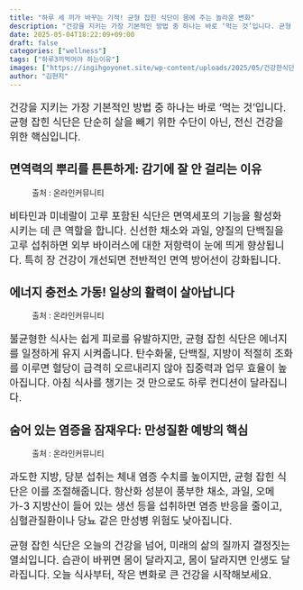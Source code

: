 ```yaml
---
title: "하루 세 끼가 바꾸는 기적! 균형 잡힌 식단이 몸에 주는 놀라운 변화"
description: "건강을 지키는 가장 기본적인 방법 중 하나는 바로 ‘먹는 것’입니다. 균형 잡힌 식단은 단순히 살을 빼기 위한 수단이 아닌, 전신 건강을 위한 핵심입니다."
date: 2025-05-04T18:22:09+09:00
draft: false
categories: ["wellness"]
tags: ["하루3끼먹어야 하는이유"]
images: ["https://ingihgoyonet.site/wp-content/uploads/2025/05/건강한식단-1024x576.jpg", "https://ingihgoyonet.site/wp-content/uploads/2025/05/채소-1024x683.jpg", "https://ingihgoyonet.site/wp-content/uploads/2025/05/균형식-1024x683.jpg"]
author: "김현지"
---
```


<p style="font-size:18px">건강을 지키는 가장 기본적인 방법 중 하나는 바로 ‘먹는 것’입니다. 균형 잡힌 식단은 단순히 살을 빼기 위한 수단이 아닌, 전신 건강을 위한 핵심입니다.</p> <h2 >면역력의 뿌리를 튼튼하게: 감기에 잘 안 걸리는 이유</h2> <figure ><img src="https://ingihgoyonet.site/wp-content/uploads/2025/05/건강한식단-1024x576.jpg" alt="" style="aspect-ratio:16/9;object-fit:cover"/><figcaption >출처 : 온라인커뮤니티</figcaption></figure> <p style="font-size:18px">비타민과 미네랄이 고루 포함된 식단은 면역세포의 기능을 활성화 시키는 데 큰 역할을 합니다. 신선한 채소와 과일, 양질의 단백질을 고루 섭취하면 외부 바이러스에 대한 저항력이 눈에 띄게 향상됩니다. 특히 장 건강이 개선되면 전반적인 면역 방어선이 강화됩니다.</p> <h2 >에너지 충전소 가동! 일상의 활력이 살아납니다</h2> <figure ><img src="https://ingihgoyonet.site/wp-content/uploads/2025/05/채소-1024x683.jpg" alt="" style="aspect-ratio:16/9;object-fit:cover"/><figcaption >출처 : 온라인커뮤니티</figcaption></figure> <p style="font-size:18px">불균형한 식사는 쉽게 피로를 유발하지만, 균형 잡힌 식단은 에너지를 일정하게 유지 시켜줍니다. 탄수화물, 단백질, 지방이 적절히 조화를 이루면 혈당이 급격히 오르내리지 않아 집중력과 업무 효율이 높아집니다. 아침 식사를 챙기는 것 만으로도 하루 컨디션이 달라집니다.</p> <h2 >숨어 있는 염증을 잠재우다: 만성질환 예방의 핵심</h2> <figure ><img src="https://ingihgoyonet.site/wp-content/uploads/2025/05/균형식-1024x683.jpg" alt="" style="aspect-ratio:16/9;object-fit:cover"/><figcaption >출처 : 온라인커뮤니티</figcaption></figure> <p style="font-size:18px">과도한 지방, 당분 섭취는 체내 염증 수치를 높이지만, 균형 잡힌 식단은 이를 조절해줍니다. 항산화 성분이 풍부한 채소, 과일, 오메가-3 지방산이 들어 있는 생선 등을 섭취하면 염증 반응을 줄이고, 심혈관질환이나 당뇨 같은 만성병 위험도 낮아집니다.</p> <p style="font-size:18px">균형 잡힌 식단은 오늘의 건강을 넘어, 미래의 삶의 질까지 결정짓는 열쇠입니다. 습관이 바뀌면 몸이 달라지고, 몸이 달라지면 인생도 달라집니다. 오늘 식사부터, 작은 변화로 큰 건강을 시작해보세요.</p>